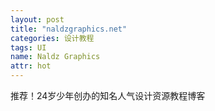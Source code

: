 ```yaml
---
layout: post
title: "naldzgraphics.net"
categories: 设计教程
tags: UI
name: Naldz Graphics
attr: hot
---
```



推荐！24岁少年创办的知名人气设计资源教程博客<!--break-->
